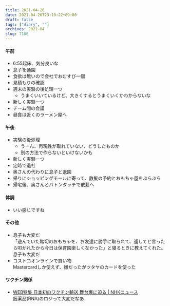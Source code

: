 ```yaml
---
title: 2021-04-26
date: 2021-04-26T23:10:22+09:00
draft: false
tags: ["diary", ""]
archives: 2021-04
slug: 7100
---
```

#### 午前
- 6:55起床、気分良いな
- 息子を通園
- 食欲は無いので会社でおむすび一個
- 見積もりの確認
- 週末の実験の後処理一つ
  - うまくいいているけど、大きくするとうまくいくかわからないな
- 新しく実験一つ
- チーム間の会議
- 昼食は近くのラーメン屋へ
#### 午後
- 実験の後処理
  - うーん、再現性が取れていない、どうしたものか
  - 別の方法で作らないといけないかも
- 新しく実験一つ
- 定時で退社
- 奥さんの代わりに息子と退園
- 帰りにショッピングモールに寄って、散髪の予約とおもちゃ屋をぶらぶら
- 帰宅後、奥さんとバトンタッチで散髪へ
#### 体調
- いい感じですね
#### その他
- 息子も大変だ  
「遊んでいた踏切のおもちゃを、お友達に勝手に取られて、返してと言ったら叩かれたから今日は保育園楽しくなかった」と寝るときに教えてくれた。息子も大変だ
- コストコオンラインで買い物  
Mastercardしか使えず、嫌だったがツタヤのカードを使った
#### ワクチン関係
- [WEB特集 日本初のワクチン輸送 舞台裏に迫る | NHKニュース](https://www3.nhk.or.jp/news/html/20210407/k10012960561000.html)  
医薬品(RNA)のロジって大変だなあ
